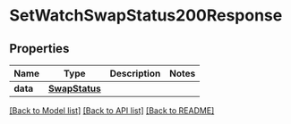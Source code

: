 # SetWatchSwapStatus200Response

## Properties
Name | Type | Description | Notes
------------ | ------------- | ------------- | -------------
**data** | [**SwapStatus**](SwapStatus.md) |  | 

[[Back to Model list]](../README.md#documentation-for-models) [[Back to API list]](../README.md#documentation-for-api-endpoints) [[Back to README]](../README.md)


